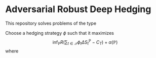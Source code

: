 # Adversarial Robust Deep Hedging

This repository solves problems of the type

Choose a hedging strategy $\phi$ such that it maximizes
$$
  \inf_{\mathbb{P}}R\Big(\sum_{t \in \mathcal{T}}\phi_t \Delta S^{\mathbb{P}}_t - C_T\Big) + \alpha(\mathbb{P})
$$
where 

